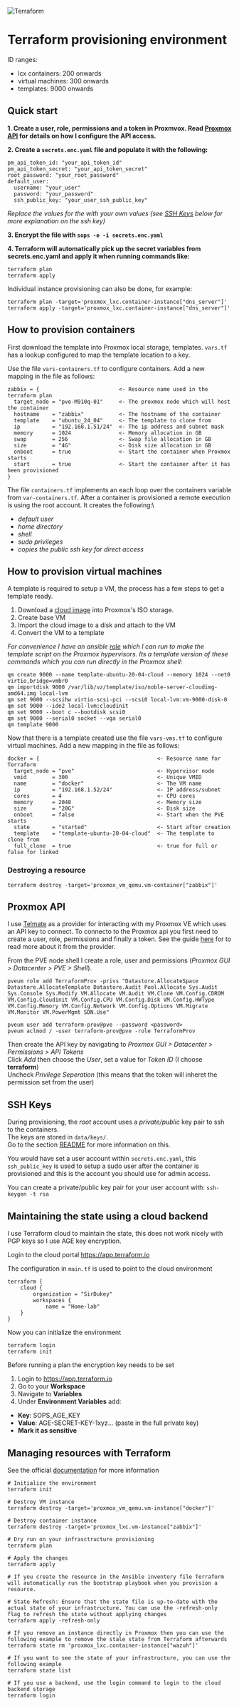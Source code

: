 ![Terraform](https://img.shields.io/badge/Terraform-7B42BC?style=for-the-badge&logo=terraform&logoColor=white)

# Terraform provisioning environment

ID ranges:
  - lcx containers: 200 onwards
  - virtual machines: 300 onwards
  - templates: 9000 onwards

## Quick start

**1. Create a user, role, permissions and a token in Proxmvox. Read [Proxmox API](#proxmox-api) for details on how I configure the API access.**

**2. Create a `secrets.enc.yaml` file and populate it with the following:**

    pm_api_token_id: "your_api_token_id"
    pm_api_token_secret: "your_api_token_secret"
    root_password: "your_root_password"
    default_user:
      username: "your_user"
      password: "your_password"
      ssh_public_key: "your_user_ssh_public_key"

  *Replace the values for the with your own values (see [SSH Keys](#ssh-keys) below for more explanation on the ssh key)*

**3. Encrypt the file with `sops -e -i secrets.enc.yaml`**

**4. Terraform will automatically pick up the secret variables from secrets.enc.yaml and apply it when running commands like:**

    terraform plan
    terraform apply

  Individual instance provisioning can also be done, for example:

    terraform plan -target='proxmox_lxc.container-instance["dns_server"]'
    terraform apply -target='proxmox_lxc.container-instance["dns_server"]'


## How to provision containers

First download the template into Proxmox local storage, templates. `vars.tf` has a lookup configured to map the template location to a key.

Use the file `vars-containers.tf` to configure containers.
Add a new mapping in the file as follows:

    zabbix = {                         <- Resource name used in the terraform plan
      target_node = "pve-M910q-01"     <- The proxmox node which will host the container
      hostname    = "zabbix"           <- The hostname of the container
      template    = "ubuntu_24_04"     <- The template to clone from 
      ip          = "192.168.1.51/24"  <- The ip address and subnet mask
      memory      = 1024               <- Memory allocation in GB
      swap        = 256                <- Swap file allocation in GB
      size        = "4G"               <- Disk size allocation in GB
      onboot      = true               <- Start the container when Proxmox starts
      start       = true               <- Start the container after it has been provisioned
    }

The file `containers.tf` implements an each loop over the containers variable from `var-containers.tf`.
After a container is provisioned a remote execution is using the root account.  It creates the following:\
 - *default user*
 - *home directory*
 - *shell*
 - *sudo privileges*
 - *copies the public ssh key for direct access*

## How to provision virtual machines

A template is required to setup a VM, the process has a few steps to get a template ready.

1. Download a [cloud image](https://cloud-images.ubuntu.com/) into Proxmox's ISO storage.
2. Create base VM
3. Import the cloud image to a disk and attach to the VM
4. Convert the VM to a template

*For convenience I have an ansible [role](../ansible/roles/proxmox-template) which I can run to make the template script on the Proxmox hypervisors.  Its a template version of these commands which you can run directly in the Proxmox shell:*

    qm create 9000 --name template-ubuntu-20-04-cloud --memory 1024 --net0 virtio,bridge=vmbr0
    qm importdisk 9000 /var/lib/vz/template/iso/noble-server-cloudimg-amd64.img local-lvm
    qm set 9000 --scsihw virtio-scsi-pci --scsi0 local-lvm:vm-9000-disk-0
    qm set 9000 --ide2 local-lvm:cloudinit
    qm set 9000 --boot c --bootdisk scsi0
    qm set 9000 --serial0 socket --vga serial0
    qm template 9000

Now that there is a template created use the file `vars-vms.tf` to configure virtual machines.
Add a new mapping in the file as follows:

    docker = {                                     <- Resource name for Terraform
      target_node = "pve"                          <- Hypervisor node
      vmid        = 300                            <- Unique VMID
      name        = "docker"                       <- The VM name
      ip          = "192.168.1.52/24"              <- IP address/subnet
      cores       = 4                              <- CPU cores
      memory      = 2048                           <- Memory size
      size        = "20G"                          <- Disk size
      onboot      = false                          <- Start when the PVE starts
      state       = "started"                      <- Start after creation
      template    = "template-ubuntu-20-04-cloud"  <- The template to clone from
      full_clone  = true                           <- true for full or false for linked

### Destroying a resource
 `terraform destroy -target='proxmox_vm_qemu.vm-container["zabbix"]'`



## Proxmox API
I use [Telmate](https://registry.terraform.io/providers/Telmate/proxmox/latest/docs) as a provider for interacting 
with my Proxmox VE which uses an API key to connect.  To connecto to the Proxmox api you first need to create a user, role, permissions and finally a token.  See the guide 
[here](https://registry.terraform.io/providers/Telmate/proxmox/latest/docs#creating-the-proxmox-user-and-role-for-terraform) for to read more about it from the provider.

From the PVE node shell I create a role, user and permissions (*Proxmox GUI > Datacenter > PVE > Shell*).  

    pveum role add TerraformProv -privs "Datastore.AllocateSpace Datastore.AllocateTemplate Datastore.Audit Pool.Allocate Sys.Audit Sys.Console Sys.Modify VM.Allocate VM.Audit VM.Clone VM.Config.CDROM VM.Config.Cloudinit VM.Config.CPU VM.Config.Disk VM.Config.HWType VM.Config.Memory VM.Config.Network VM.Config.Options VM.Migrate VM.Monitor VM.PowerMgmt SDN.Use"

    pveum user add terraform-prov@pve --password <password>
    pveum aclmod / -user terraform-prov@pve -role TerraformProv

Then create the API key by navigating to *Proxmox GUI > Datacenter > Permissions > API Tokens*\
Click *Add* then choose the *User*, set a value for *Token ID* (I choose **terraform**)\
Uncheck *Privilege Seperation* (this means that the token will inheret the permission set from the user)

## SSH Keys
During provisioning, the *root* account uses a *private/public* key pair to ssh to the containers.\
The keys are stored in `data/keys/`.\
Go to the section [README](data/keys/README.md) for more information on this.

You would have set a user account within `secrets.enc.yaml`, this `ssh_public_key` is used to setup
a sudo user after the container is provisioned and this is the account you should use for admin access.

You can create a private/public key pair for your user account with:
`ssh-keygen -t rsa`

## Maintaining the state using a cloud backend
I use Terraform cloud to maintain the state, this does not work nicely with PGP keys so I use AGE key encryption.

Login to the cloud portal https://app.terraform.io

The configuration in `main.tf` is used to point to the cloud environment

    terraform {
        cloud {
            organization = "SirDukey"
            workspaces {
                name = "Home-lab"
        }
    }

Now you can initialize the environment

    terraform login
    terraform init

Before running a plan the encryption key needs to be set
1. Login to https://app.terraform.io
2. Go to your **Workspace**
3. Navigate to **Variables**
4. Under **Environment Variables** add:
  - **Key**: SOPS_AGE_KEY
  - **Value**: AGE-SECRET-KEY-1xyz... (paste in the full private key)
  - **Mark it as sensitive**



## Managing resources with Terraform

See the official [documentation](https://developer.hashicorp.com/terraform/cli/commands) for more information
    
    # Initialize the environment
    terraform init

    # Destroy VM instance
    terraform destroy -target='proxmox_vm_qemu.vm-instance["docker"]'

    # Destroy container instance 
    terraform destroy -target='proxmox_lxc.vm-instance["zabbix"]'
  
    # Dry run on your infrasctructure provisioning
    terraform plan

    # Apply the changes
    terraform apply

    # If you create the resource in the Ansible inventory file Terraform will automatically run the bootstrap playbook when you provision a resource.
    
    # State Refresh: Ensure that the state file is up-to-date with the actual state of your infrastructure. You can use the -refresh-only flag to refresh the state without applying changes
    terraform apply -refresh-only

    # If you remove an instance directly in Proxmox then you can use the following example to remove the stale state from Terraform afterwards
    terraform state rm 'proxmox_lxc.container-instance["wazuh"]'

    # If you want to see the state of your infrastructure, you can use the following example
    terraform state list

    # If you use a backend, use the login command to login to the cloud backend storage
    terraform login

